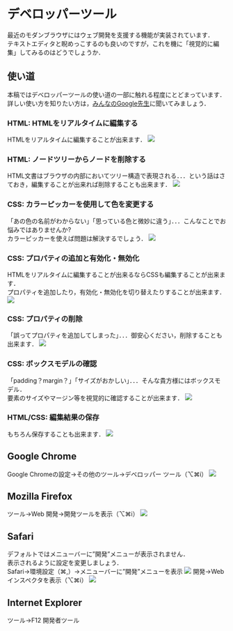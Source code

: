 # デベロッパーツール
最近のモダンブラウザにはウェブ開発を支援する機能が実装されています．  
テキストエディタと睨めっこするのも良いのですが，これを機に「視覚的に編集」してみるのはどうでしょうか．

## 使い道
本稿ではデベロッパーツールの使い道の一部に触れる程度にとどまっています．  
詳しい使い方を知りたい方は，[みんなのGoogle先生](https://www.google.co.jp/search?q=デベロッパーツール)に聞いてみましょう．

### HTML: HTMLをリアルタイムに編集する
HTMLをリアルタイムに編集することが出来ます．
![](images/dev_tool/html_edit.gif)

### HTML: ノードツリーからノードを削除する
HTML文書はブラウザの内部においてツリー構造で表現される．．．という話はさておき，編集することが出来れば削除することも出来ます．
![](images/dev_tool/html_delete.gif)

### CSS: カラーピッカーを使用して色を変更する
「あの色の名前がわからない」「思っている色と微妙に違う」．．．こんなことでお悩みではありませんか?  
カラーピッカーを使えば問題は解決するでしょう．
![](images/dev_tool/css_color.gif)

### CSS: プロパティの追加と有効化・無効化
HTMLをリアルタイムに編集することが出来るならCSSも編集することが出来ます．  
プロパティを追加したり，有効化・無効化を切り替えたりすることが出来ます．
![](images/dev_tool/css_add_switch.gif)

### CSS: プロパティの削除
「誤ってプロパティを追加してしまった」．．．御安心ください，削除することも出来ます．
![](images/dev_tool/css_delete.gif)

### CSS: ボックスモデルの確認
「padding？margin？」「サイズがおかしい」．．．そんな貴方様にはボックスモデル．  
要素のサイズやマージン等を視覚的に確認することが出来ます．
![](images/dev_tool/css_padding.gif)

### HTML/CSS: 編集結果の保存
もちろん保存することも出来ます．
![](images/dev_tool/css_save.gif)

## Google Chrome
Google Chromeの設定→その他のツール→デベロッパー ツール（⌥⌘i）
![](images/dev_tool/chrome.png)

## Mozilla Firefox
ツール→Web 開発→開発ツールを表示（⌥⌘i）
![](images/dev_tool/firefox.png)

## Safari
デフォルトではメニューバーに”開発”メニューが表示されません．  
表示されるように設定を変更しましょう．  
Safari→環境設定（⌘,）→メニューバーに”開発”メニューを表示
![](images/dev_tool/safari_setting.png)
開発→Web インスペクタを表示（⌥⌘i）
![](images/dev_tool/safari.png)

## Internet Explorer
ツール→F12 開発者ツール
